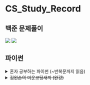 # CS_Study_Record

## 백준 문제풀이
<img src="https://mazandi.herokuapp.com/api?handle=savemath1&theme=warm">

<img src="http://mazassumnida.wtf/api/generate_badge?boj=savemath1">


## 파이썬
<details>
<summary>혼자 공부하는 파이썬 (~반복문까지 읽음)</summary>
<img src="http://image.yes24.com/goods/74269975/XL" width="20%" height="20%"> 
</details>

<details>
<summary>
    <del>김왼손의 미운코딩새끼 (완강)</del>
</summary>

> https://programmers.co.kr/learn/courses/29

- [x] ~~1. 미운코딩새끼 (4분 45초)~~
- [x] ~~2. 프로그램과 프로그래밍 (8분 23초)~~
- [x] ~~3. 왜 파이썬일까요? (9분 48초)~~
- [x] ~~4. 파이썬 설치하기: IDLE (7분 40초)~~
- [x] ~~5. 출력하기: print() (5분 24초)~~
- [x] ~~6. 입력하기: input() (4분 17초)~~
- [x] ~~7. 변수와 변수이름 (7분 51초)~~
- [x] ~~8. 기본재료 1 : 숫자형, 문자열, 불린 (6분 49초)~~
- [x] ~~9. 기본재료 2 : 리스트, 튜플, 딕셔너리 (6분 22초)~~
- [x] ~~10. 자료형 변환하기 (2분 22초)~~
- [x] ~~11. 주석 (2분 31초)~~
- [x] ~~12. 문자열 (3분 4초)~~
- [x] ~~13. 문자열 포맷팅 (2분 29초)~~
- [x] ~~14. format() (3분 20초)~~
- [x] ~~15. 문자열 인덱싱 (5분 8초)~~
- [x] ~~16. 문자열 슬라이싱 (4분 20초)~~
- [x] ~~17. 문자열 메서드 (5분 6초)~~
- [x] ~~18. 독스트링 (1분 22초)~~
- [x] ~~19. end, 이스케이프 코드 (5분 52초)~~
- [x] ~~20. 리스트 (3분 37초)~~
- [x] ~~21. 리스트 값 추가하기 (4분 52초)~~
- [x] ~~22. 리스트 인덱싱, 슬라이싱 (6분 16초)~~
- [x] ~~23. 리스트 메서드 (4분 39초)~~
- [x] ~~24. 튜플 (1분 53초)~~
- [x] ~~25. 패킹, 언패킹 (3분)~~
- [x] ~~26. for (7분 2초)~~
- [x] ~~27. range() (2분 37초)~~
- [x] ~~28. for x 2 (5분 44초)~~
- [x] ~~29. 컴프리헨션 (4분 14초)~~
- [x] ~~30. 할당 연산자 (8분 29초)~~
- [x] ~~31. 산술 연산자 (3분 49초)~~
- [x] ~~32. %로 홀짝 구분하기 (7분 27초)~~
- [x] ~~33. 문자열 연산자 (4분 30초)~~
- [x] ~~34. 비교 연산자 (3분 7초)~~
- [x] ~~35. 논리 연산자 (6분 28초)~~
- [x] ~~36. 멤버쉽 연산자 (3분 40초)~~
- [x] ~~37. if (6분 16초)~~
- [x] ~~38. else, elif (6분 3초)~~
- [x] ~~39. while (6분 51초)~~
- [x] ~~40. continue, break (3분 21초)~~
- [x] ~~41. 딕셔너리 (6분 27초)~~
- [x] ~~42. 딕셔너리 메서드 (4분 38초)~~
- [x] ~~43. 함수 (4분 6초)~~
- [x] ~~44. 함수를 사용하는 이유 (3분 58초)~~
- [x] ~~45. 여러개 돌려주기 (3분 51초)~~
- [x] ~~46. 모듈 (3분 21초)~~
- [x] ~~47. 랜덤 (7분 10초)~~
- [x] ~~48. 객체 (5분 17초)~~
- [x] ~~49. 코딩 스타일 (5분 5초)~~
- [x] ~~50. 구글링 방법 (9분)~~
</details>